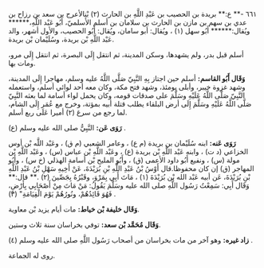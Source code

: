 ٦٦١ -** ع:** بريدة بن الحصيب بن عَبْدِ اللَّهِ بن الحارث (٢) بْنالأعرج بن سعد بن رزاح بن عدي بن سهم بن مازن بن الحارث بن سلامان بن أسلم الأَسلميّ، أَبُو عَبْد اللَّهِ،****** ويُقال:****** أَبُو سهل (١) ، ويُقال: أبو سامان، ويُقال: أَبُو الحصيب، والأول أشهر، والد عَبْد اللَّهِ بْن بريدة، وسُلَيْمان بْن بريدة.

أسلم قبل بدر، ولم يشهدها، وسكن المدينة، ثم انتقل إِلَى البصرة، ثم انتقل إِلَى مرو، ومات بها.

**وَقَال أَبُو القاسم:** أسلم حين اجتاز بِهِ النَّبِيّ صَلَّى اللَّهُ عليه وسلم، مهاجرا إِلَى المدينة، وشهد غزوة خيبر، وأبلى يومئذ، وشهد فتح مكة، وكان معه أحد لوائي أسلم، واستعمله النَّبِيّ صَلَّى اللَّهُ عَلَيْهِ وسَلَّمَ على صدقات قومه، وكان يحمل لواء أسامة لما بعثه النَّبِيّ صَلَّى اللَّهُ عَلَيْهِ وسَلَّمَ إِلَى أرض البلقاء يطلب قتلة أبيه بمؤتة، وخرج مع عُمَر إِلَى الشام، لما رجع من سرغ (٢) أميرا عَلَى ربع أسلم.

**رَوَى عَن:** النَّبِيُّ صلى الله عليه وسلم (ع) .

**رَوَى عَنه:** ابنه سُلَيْمان بن بريدة (م ع) ، وعامر الشعبي (م ق) ، وعَبْد اللَّه بْن أوس الخزاعي (د ت) ، وابنه عَبْد اللَّهِ بْن بريدة (ع) ، وعَبْد اللَّهِ بْن عباس (س) ، وعَبْد اللَّهِ بْن مولة (س) ، ونفيع أَبُو داود الأعمى (ق) ، وأَبُو المليح بْن أسامة الهذلي (خ س) ، وأَبُو المهاجر (ق) إن كان محفوظا.قال أَوْسُ بْنُ عَبْدِ اللَّهِ بْنِ بُرَيْدَةَ، عَنْ أَخِيهِ سَهْلِ بْنُ عَبْدِ اللَّهِ بْنِ بُرَيْدَةَ، عَن أبيه عَبْد الله بْن بُرَيْدَةَ (١) ، مَاتَ أَبِي بِمَرْوَ، وقَبْرُهُ بِجَصِّينَ (٢) .** قال:** وَقَال أَبِي: سَمِعْتُ رَسُول اللَّهِ صلى الله عليه وسَلَّمَ يَقُولُ: مَنْ مَاتَ مِنْ أَصْحَابِي بِأَرْضٍ، فَهُوَ قَائِدُهُمْ، ونُورُهُمْ يَوْمَ الْقِيَامَةِ" (٣) .

**وَقَال خليفة بْن خياط:** مات أيام يزيد بْن معاوية.

**وَقَال مُحَمَّد بْن سعد:** توفي بخراسان سنة ثلاث وستين.

**زاد غيره:** وهو آخر من مات بخراسان من أصحاب رَسُول اللَّهِ صلى الله عليه وسلم (٤) .

روى له الجماعة.